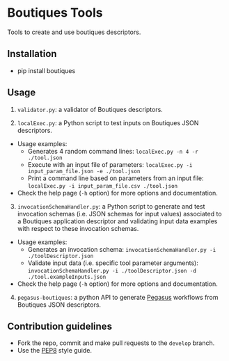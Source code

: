 # Boutiques Tools
Tools to create and use boutiques descriptors.

## Installation

* pip install boutiques

## Usage

1. `validator.py`: a validator of Boutiques descriptors.
     
2. `localExec.py`: a Python script to test inputs on Boutiques JSON descriptors.
  * Usage examples:
    * Generates 4 random command lines: `localExec.py -n 4 -r ./tool.json`
    * Execute with an input file of parameters: `localExec.py -i input_param_file.json -e ./tool.json`
    * Print a command line based on parameters from an input file: `localExec.py -i input_param_file.csv ./tool.json`
  * Check the help page (`-h` option) for more options and documentation.

3. `invocationSchemaHandler.py`: a Python script to generate and test invocation schemas (i.e. JSON schemas for input values) associated to a Boutiques application
     descriptor and validating input data examples with respect to these invocation schemas.
  * Usage examples:
    * Generates an invocation schema: `invocationSchemaHandler.py -i ./toolDescriptor.json`
    * Validate input data (i.e. specific tool parameter arguments): `invocationSchemaHandler.py -i ./toolDescriptor.json -d ./tool.exampleInputs.json`
  * Check the help page (`-h` option) for more options and documentation.

4. `pegasus-boutiques`: a python API to generate [Pegasus](https://pegasus.isi.edu) workflows from Boutiques JSON descriptors.

## Contribution guidelines

* Fork the repo, commit and make pull requests to the `develop` branch.
* Use the [PEP8](https://www.python.org/dev/peps/pep-0008) style guide.